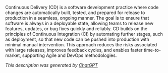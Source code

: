 Continuous Delivery (CD) is a software development practice where code changes are automatically built, tested, and prepared for release to production in a seamless, ongoing manner. The goal is to ensure that software is always in a deployable state, allowing teams to release new features, updates, or bug fixes quickly and reliably. CD builds on the principles of Continuous Integration (CI) by automating further stages, such as deployment, so that new code can be pushed into production with minimal manual intervention. This approach reduces the risks associated with large releases, improves feedback cycles, and enables faster time-to-market, supporting Agile and DevOps methodologies.

*This description was generated by [ChatGPT](https://chatgpt.com/)*